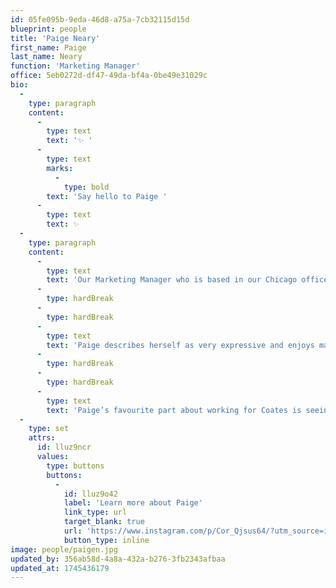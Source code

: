```yaml
---
id: 05fe095b-9eda-46d8-a75a-7cb32115d15d
blueprint: people
title: 'Paige Neary'
first_name: Paige
last_name: Neary
function: 'Marketing Manager'
office: 5eb0272d-df47-49da-bf4a-0be49e31029c
bio:
  -
    type: paragraph
    content:
      -
        type: text
        text: '✨ '
      -
        type: text
        marks:
          -
            type: bold
        text: 'Say hello to Paige '
      -
        type: text
        text: ✨
  -
    type: paragraph
    content:
      -
        type: text
        text: 'Our Marketing Manager who is based in our Chicago office! '
      -
        type: hardBreak
      -
        type: hardBreak
      -
        type: text
        text: 'Paige describes herself as very expressive and enjoys making her colleagues feel comfortable in any given situation - a trait that we all know plays such a crucial role in the workplace, especially in a post-COVID world. 👏 👏 👏'
      -
        type: hardBreak
      -
        type: hardBreak
      -
        type: text
        text: 'Paige’s favourite part about working for Coates is seeing her work come through in a finished project, getting to know as many of her colleagues as possible in the business, and supporting our charity partner events for Ronald McDonald House Charities (RMHC). '
  -
    type: set
    attrs:
      id: lluz9ncr
      values:
        type: buttons
        buttons:
          -
            id: lluz9o42
            label: 'Learn more about Paige'
            link_type: url
            target_blank: true
            url: 'https://www.instagram.com/p/Cor_Qjsus64/?utm_source=ig_web_copy_link&igshid=MzRlODBiNWFlZA=='
            button_type: inline
image: people/paigen.jpg
updated_by: 356ab58d-4a8a-432a-b276-3fb2343afbaa
updated_at: 1745436179
---
```

